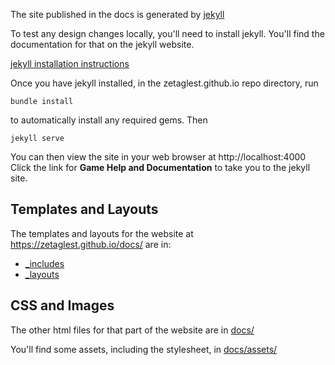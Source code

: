 The site published in the docs is generated by [jekyll](https://jekyllrb.com/)

To test any design changes locally, you'll need to install jekyll.
You'll find the documentation for that on the jekyll website.

[jekyll installation instructions](https://jekyllrb.com/docs/installation/)

Once you have jekyll installed, in the zetaglest.github.io repo
directory, run

    bundle install
    
to automatically install any required gems. Then

    jekyll serve

You can then view the site in your web browser at http://localhost:4000
Click the link for **Game Help and Documentation** to take you to the
jekyll site.

## Templates and Layouts

The templates and layouts for the website at https://zetaglest.github.io/docs/
are in:

 * [_includes](https://github.com/ZetaGlest/zetaglest.github.io/tree/master/_includes)
 * [_layouts](https://github.com/ZetaGlest/zetaglest.github.io/tree/master/_layouts)

## CSS and Images

The other html files for that part of the website are in
[docs/](https://github.com/ZetaGlest/zetaglest.github.io/tree/master/docs)

You'll find some assets, including the stylesheet, in [docs/assets/](https://github.com/ZetaGlest/zetaglest.github.io/tree/master/docs/assets)
